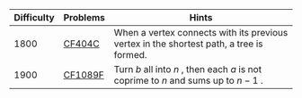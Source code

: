 | Difficulty | Problems | Hints |
| -------- | -------- | -------- |
| 1800 | [CF404C](https://codeforces.com/problemset/problem/404/C) | When a vertex connects with its previous vertex in the shortest path, a tree is formed. |
| 1900 | [CF1089F](https://codeforces.com/problemset/problem/1089/F) | Turn $b$ all into $n$ , then each $a$ is not coprime to $n$ and sums up to $n-1$ . |